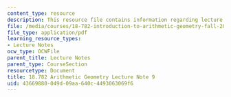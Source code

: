 ```yaml
---
content_type: resource
description: This resource file contains information regarding lecture note 9.
file: /media/courses/18-782-introduction-to-arithmetic-geometry-fall-2013/43669880049d09aa640c4493063069f6_MIT18_782F13_lec9.pdf
file_type: application/pdf
learning_resource_types:
- Lecture Notes
ocw_type: OCWFile
parent_title: Lecture Notes
parent_type: CourseSection
resourcetype: Document
title: 18.782 Arithmetic Geometry Lecture Note 9
uid: 43669880-049d-09aa-640c-4493063069f6
---
```

